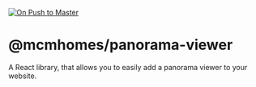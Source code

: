 [![On Push to Master](https://github.com/Manufactured-Communities-Management/panorama-js-plugin/actions/workflows/on-push-to-master.yaml/badge.svg)](https://github.com/Manufactured-Communities-Management/panorama-js-plugin/actions/workflows/on-push-to-master.yaml)

# @mcmhomes/panorama-viewer

A React library, that allows you to easily add a panorama viewer to your website.
